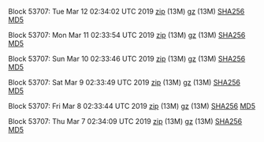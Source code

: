 Block 53707: Tue Mar 12 02:34:02 UTC 2019 [zip](https://files.01coin.io/testnet/2019-03-12/bootstrap.dat.zip) (13M) [gz](https://files.01coin.io/testnet/2019-03-12/bootstrap.dat.tar.gz) (13M) [SHA256](https://files.01coin.io/testnet/2019-03-12/sha256.txt) [MD5](https://files.01coin.io/testnet/2019-03-12/md5.txt)

Block 53707: Mon Mar 11 02:33:54 UTC 2019 [zip](https://files.01coin.io/testnet/2019-03-11/bootstrap.dat.zip) (13M) [gz](https://files.01coin.io/testnet/2019-03-11/bootstrap.dat.tar.gz) (13M) [SHA256](https://files.01coin.io/testnet/2019-03-11/sha256.txt) [MD5](https://files.01coin.io/testnet/2019-03-11/md5.txt)

Block 53707: Sun Mar 10 02:33:46 UTC 2019 [zip](https://files.01coin.io/testnet/2019-03-10/bootstrap.dat.zip) (13M) [gz](https://files.01coin.io/testnet/2019-03-10/bootstrap.dat.tar.gz) (13M) [SHA256](https://files.01coin.io/testnet/2019-03-10/sha256.txt) [MD5](https://files.01coin.io/testnet/2019-03-10/md5.txt)

Block 53707: Sat Mar  9 02:33:49 UTC 2019 [zip](https://files.01coin.io/testnet/2019-03-09/bootstrap.dat.zip) (13M) [gz](https://files.01coin.io/testnet/2019-03-09/bootstrap.dat.tar.gz) (13M) [SHA256](https://files.01coin.io/testnet/2019-03-09/sha256.txt) [MD5](https://files.01coin.io/testnet/2019-03-09/md5.txt)

Block 53707: Fri Mar  8 02:33:44 UTC 2019 [zip](https://files.01coin.io/testnet/2019-03-08/bootstrap.dat.zip) (13M) [gz](https://files.01coin.io/testnet/2019-03-08/bootstrap.dat.tar.gz) (13M) [SHA256](https://files.01coin.io/testnet/2019-03-08/sha256.txt) [MD5](https://files.01coin.io/testnet/2019-03-08/md5.txt)

Block 53707: Thu Mar  7 02:34:09 UTC 2019 [zip](https://files.01coin.io/testnet/2019-03-07/bootstrap.dat.zip) (13M) [gz](https://files.01coin.io/testnet/2019-03-07/bootstrap.dat.tar.gz) (13M) [SHA256](https://files.01coin.io/testnet/2019-03-07/sha256.txt) [MD5](https://files.01coin.io/testnet/2019-03-07/md5.txt)
